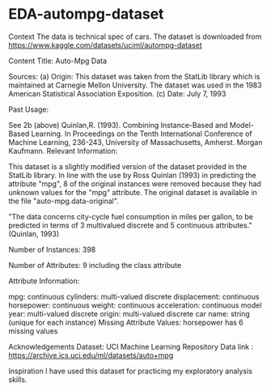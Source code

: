 # EDA-autompg-dataset
Context
The data is technical spec of cars. The dataset is downloaded from https://www.kaggle.com/datasets/uciml/autompg-dataset

Content
Title: Auto-Mpg Data

Sources:
(a) Origin: This dataset was taken from the StatLib library which is
maintained at Carnegie Mellon University. The dataset was
used in the 1983 American Statistical Association Exposition.
(c) Date: July 7, 1993

Past Usage:

See 2b (above)
Quinlan,R. (1993). Combining Instance-Based and Model-Based Learning.
In Proceedings on the Tenth International Conference of Machine
Learning, 236-243, University of Massachusetts, Amherst. Morgan
Kaufmann.
Relevant Information:

This dataset is a slightly modified version of the dataset provided in
the StatLib library. In line with the use by Ross Quinlan (1993) in
predicting the attribute "mpg", 8 of the original instances were removed
because they had unknown values for the "mpg" attribute. The original
dataset is available in the file "auto-mpg.data-original".

"The data concerns city-cycle fuel consumption in miles per gallon,
to be predicted in terms of 3 multivalued discrete and 5 continuous
attributes." (Quinlan, 1993)

Number of Instances: 398

Number of Attributes: 9 including the class attribute

Attribute Information:

mpg: continuous
cylinders: multi-valued discrete
displacement: continuous
horsepower: continuous
weight: continuous
acceleration: continuous
model year: multi-valued discrete
origin: multi-valued discrete
car name: string (unique for each instance)
Missing Attribute Values: horsepower has 6 missing values

Acknowledgements
Dataset: UCI Machine Learning Repository
Data link : https://archive.ics.uci.edu/ml/datasets/auto+mpg

Inspiration
I have used this dataset for practicing my exploratory analysis skills.
